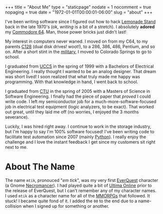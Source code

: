 +++
title = "About Me"
type = "staticpage"
nodate = 1
nocomment = true
nopaging = true
date = "1972-01-01T00:00:01-06:00"
slug = "about"
+++

I've been writing software since I figured out how to hack [Lemonade Stand](https://en.wikipedia.org/wiki/Lemonade_Stand) back in the late 1970's (ok, *writing* is a bit of a stretch).  I absolutely **adored** my [Commodore 64](https://en.wikipedia.org/wiki/Commodore_64).  Man, those power bricks just didn't last!

My interest in computers never waned.  I moved on from my C64, to my parents [C128](https://en.wikipedia.org/wiki/Commodore_128) (dual disk drives!  woot!), to a 286, 386, 486, Pentium, and so on.  After a short stint in the [military](http://www.goarmy.com/), I moved to Colorado Springs to go to school.

I graduated from [UCCS](http://www.uccs.edu/) in the spring of 1999 with a Bachelors of Electrical Engineering.  I really thought I wanted to be an analog designer.  That dream was short lived!  I soon realized that what truly made me happy was programming.  With that knowledge in hand, I went back to school.

I graduated from [CTU](http://www.coloradotech.edu/) in the spring of 2005 with a Masters of Science in Software Engineering.  I finally had the piece of paper that *proved* I could write code.  I left my semiconductor job for a much-more-software-focused job in electrical test equipment (logic analyzers, to be exact).  That worked out great, until they laid me off (no worries, I enjoyed the 3 months severance).  

Luckily, I was hired right away.  I continue to work in the storage industry, but I'm happy to say I'm 100% software focused!  I've been writing code to facilitate test automation since 2007 (mainly [Python](https://www.python.org/)).  I really enjoy the challenge and I love the instant feedback I get since my customers sit right next to me.

About The Name
==============

The name `mtik`, pronouced "*em tick*", was my very first [EverQuest](https://en.wikipedia.org/wiki/EverQuest) character (a Gnome [Necromancer](https://en.wikipedia.org/wiki/EverQuest#Casters)).  I had played quite a bit of [Ultima Online](https://en.wikipedia.org/wiki/Ultima_Online) prior to the release of EverQuest, but I can't remember any of my character names.  I used `mtik` as a character name for all of the [MMORPGs](https://en.wikipedia.org/wiki/Massively_multiplayer_online_role-playing_game) that followed.  It stuck!  I became quite fond of it.  I added the `00` to the end due to a name-collision when I signed up for something or another.
